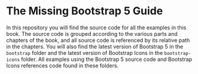 # The Missing Bootstrap 5 Guide
In this repository you will find the source code for all the examples in this book. The source code is grouped according to the various parts and chapters of the book, and all source code is referenced by its relative path in the chapters.
You will also find the latest version of Bootstrap 5 in the `bootstrap` folder and the latest version of Bootstrap Icons in the `bootstrap-icons` folder. All examples using the Bootstrap 5 source code and Bootstrap Icons references code found in these folders.
